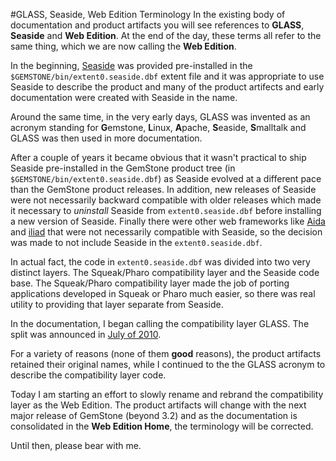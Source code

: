 #GLASS, Seaside, Web Edition Terminology
In the existing body of documentation and product artifacts you will see 
references to **GLASS**, **Seaside** and **Web Edition**. At the end of 
the day, 
these terms all refer to the same thing, which we are now calling the
**Web Edition**.

In the beginning, [Seaside][3] was provided pre-installed in the 
`$GEMSTONE/bin/extent0.seaside.dbf` extent file and it was appropriate to
use Seaside to describe the product and many of the product artifects and 
early documentation were created with Seaside in the name.

Around the same time, in the very early days, GLASS was invented as an acronym 
standing for <b>G</b>emstone, <b>L</b>inux, <b>A</b>pache, <b>S</b>easide, <b>S</b>malltalk 
and GLASS was then used in more documentation.

After a couple of years it became obvious that it wasn't practical to ship 
Seaside pre-installed in the GemStone product tree (in 
`$GEMSTONE/bin/extent0.seaside.dbf`) as Seaside evolved at a different 
pace than the GemStone product releases.  In addition, new releases of Seaside
were not necessarily backward compatible with older releases which made it
necessary to *uninstall* Seaside from `extent0.seaside.dbf` before installing
a new version of Seaside. Finally there were other web frameworks like [Aida][1]
and [iliad][2] that were not necessarily compatible with Seaside, so the 
decision was made to not include Seaside in the `extent0.seaside.dbf`.

In actual fact, the code in `extent0.seaside.dbf` was divided into two very
distinct layers. The Squeak/Pharo compatibility layer and the Seaside code base.
The Squeak/Pharo compatibility layer made the job of porting applications 
developed in Squeak or Pharo much easier, so there was real utility to 
providing that layer separate from Seaside.

In the documentation, I began calling the compatibility layer GLASS. The split
was announced in [July of 2010][4].

For a variety of reasons (none of them **good** reasons), the product
artifacts retained their original names, while I continued to the the GLASS 
acronym to describe the compatibility layer code.

Today I am starting an effort to slowly rename and rebrand the compatibility layer
as the Web Edition. The product artifacts will change with the next major release
of GemStone (beyond 3.2) and as the documentation is consolidated in the **Web Edition
Home**, the terminology will be corrected.

Until then, please bear with me. 

[1]: http://www.aidaweb.si/
[2]: http://www.iliadproject.org/
[3]: http://www.seaside.st/
[4]: http://gemstonesoup.wordpress.com/2010/07/15/gemstones-64-version-2-4-4-1-is-shipping/
